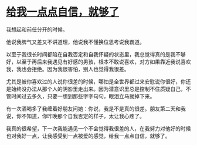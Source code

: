 # [给我一点点自信，就够了](https://github.com/platojobs/SFLOG/issues/288)

我想起和前任分开的时候。

他说我脾气又差又不讲道理，他说我不懂换位思考说我霸道。

以至于我很长时间都陷在自我否定和自我怀疑的状态里，我总觉得真的是我不够好，以至于再后来我遇见有好感的男孩，根本不敢说喜欢，对方如果靠近我说喜欢我，我也会拒绝。因为我很害怕，别人也觉得我很差。

尤其是被你喜欢过的人说你很差的时候，哪怕是全世界都过来安慰说你很好，你还是始终没办法从那个人的阴影里走出来。因为潜意识里总是控制不住质疑自己，不管时间过去多久，只要一想到那些字字句句，眼泪立马就掉下来。

有一次酒喝多了我缠着好朋友问她：你说，我是不是真的很差。朋友第二天和我说，你不知道，你昨晚那个自我否定的样子，太让我心疼了。

我真的很希望，下一次我能遇见一个不会觉得我很差的人，在我努力对他好的时候也对我好一点，让我感受到一点被爱的感觉，给我一点点自信，就够了。